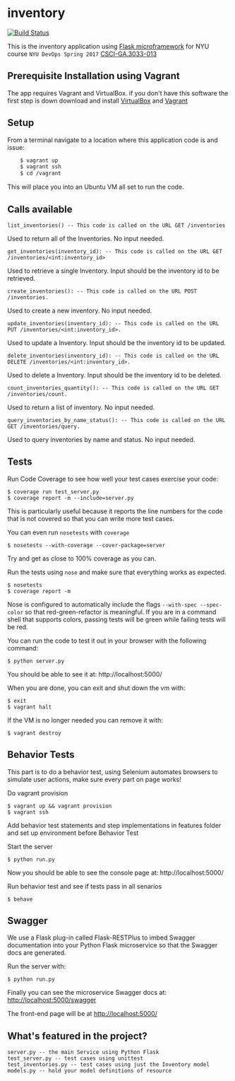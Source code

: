 # inventory

[![Build Status](https://travis-ci.org/NYU-Foxtrot/inventory.svg?branch=master)](https://travis-ci.org/NYU-Foxtrot/inventory)

This is the inventory application using [Flask microframework](http://flask.pocoo.org/) for NYU course `NYU DevOps Spring 2017` [CSCI-GA.3033-013](http://cs.nyu.edu/courses/spring17/CSCI-GA.3033-013/)

## Prerequisite Installation using Vagrant
The app requires Vagrant and VirtualBox. if you don't have this software the first step is down download and install [VirtualBox](https://www.virtualbox.org/) and [Vagrant](https://www.vagrantup.com/)

## Setup
From a terminal navigate to a location where this application code is and issue:
```bash
    $ vagrant up
    $ vagrant ssh
    $ cd /vagrant
```
This will place you into an Ubuntu VM all set to run the code.

## Calls available

    list_inventories() -- This code is called on the URL GET /inventories
Used to return all of the Inventories. No input needed.

    get_inventories(inventory_id): -- This code is called on the URL GET /inventories/<int:inventory_id>
Used to retrieve a single Inventory. Input should be the inventory id to be retrieved.

    create_inventories(): -- This code is called on the URL POST /inventories.
Used to create a new inventory. No input needed.

    update_inventories(inventory_id): -- This code is called on the URL PUT /inventories/<int:inventory_id>.
Used to update a Inventory. Input should be the inventory id to be updated.

    delete_inventories(inventory_id): -- This code is called on the URL DELETE /inventories/<int:inventory_id>. 
Used to delete a Inventory. Input should be the inventory id to be deleted.

    count_inventories_quantity(): -- This code is called on the URL GET /inventories/count.
Used to return a list of inventory. No input needed.

    query_inventories_by_name_status(): -- This code is called on the URL GET /inventories/query.
Used to query inventories by name and status. No input needed.
    
## Tests

Run Code Coverage to see how well your test cases exercise your code:

    $ coverage run test_server.py
    $ coverage report -m --include=server.py

This is particularly useful because it reports the line numbers for the code that is not covered so that you can write more test cases.

You can even run `nosetests` with `coverage`

    $ nosetests --with-coverage --cover-package=server

Try and get as close to 100% coverage as you can.

Run the tests using `nose` and make sure that everything works as expected.

    $ nosetests
    $ coverage report -m

Nose is configured to automatically include the flags `--with-spec --spec-color` so that red-green-refactor is meaningful. If you are in a command shell that supports colors, passing tests will be green while failing tests will be red.

You can run the code to test it out in your browser with the following command:

    $ python server.py

You should be able to see it at: http://localhost:5000/

When you are done, you can exit and shut down the vm with:

    $ exit
    $ vagrant halt

If the VM is no longer needed you can remove it with:

    $ vagrant destroy
    

## Behavior Tests

This part is to do a behavior test, using Selenium automates browsers to simulate user actions, make sure every part on page works!

Do vagrant provision

    $ vagrant up && vagrant provision
    $ vagrant ssh

Add behavior test statements and step implementations in features folder and set up environment before Behavior Test

Start the server

    $ python run.py

Now you should be able to see the console page at: http://localhost:5000/

Run behavior test and see if tests pass in all senarios 

    $ behave 


## Swagger

We use a Flask plug-in called Flask-RESTPlus to imbed Swagger documentation into your Python Flask microservice so that the Swagger docs are generated.

Run the server with:
    
    $ python run.py

Finally you can see the microservice Swagger docs at: [http://localhost:5000/swagger](http://localhost:5000/swagger)

The front-end page will be at [http://localhost:5000/](http://localhost:5000/)

## What's featured in the project?

    server.py -- the main Service using Python Flask
    test_server.py -- test cases using unittest
    test_inventories.py -- test cases using just the Inventory model
    models.py -- hold your model definitions of resource

